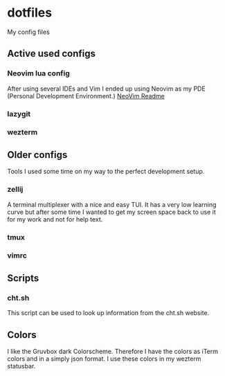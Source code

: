 # dotfiles
My config files

## Active used configs

### Neovim lua config
After using several IDEs and Vim I ended up using Neovim as my PDE (Personal Development Environment.)
[NeoVim Readme](/.config/nvim/README.md)

### lazygit

### wezterm

## Older configs

Tools I used some time on my way to the perfect development setup.

### zellij
A terminal multiplexer with a nice and easy TUI. It has a very low learning curve but after some time I wanted to get
my screen space back to use it for my work and not for help text.

### tmux

### vimrc

## Scripts

### cht.sh

This script can be used to look up information from the cht.sh website.

## Colors

I like the Gruvbox dark Colorscheme. Therefore I have the colors as iTerm colors and in a simply json format.
I use these colors in my wezterm statusbar.

